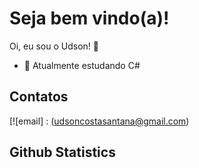 ### <h1>Seja bem vindo(a)!</h1>

Oi, eu sou o Udson! 👋

- 🌱 Atualmente estudando C#

<h2>Contatos</h2>

[![email] : (udsoncostasantana@gmail.com)

<h2>Github Statistics</h2>

<div align="center">
  <a href="https://github.com/rafaelq80">
  </div>




